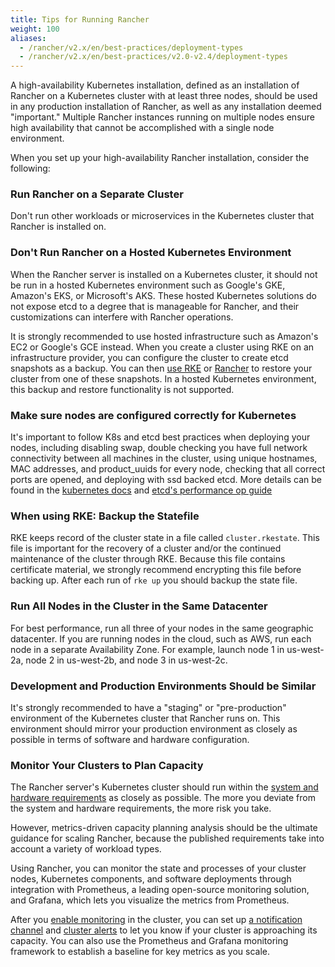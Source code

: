 ```yaml
---
title: Tips for Running Rancher
weight: 100
aliases:
  - /rancher/v2.x/en/best-practices/deployment-types
  - /rancher/v2.x/en/best-practices/v2.0-v2.4/deployment-types
---
```


A high-availability Kubernetes installation, defined as an installation of Rancher on a Kubernetes cluster with at least three nodes, should be used in any production installation of Rancher, as well as any installation deemed "important." Multiple Rancher instances running on multiple nodes ensure high availability that cannot be accomplished with a single node environment.

When you set up your high-availability Rancher installation, consider the following:

### Run Rancher on a Separate Cluster
Don't run other workloads or microservices in the Kubernetes cluster that Rancher is installed on.

### Don't Run Rancher on a Hosted Kubernetes Environment
When the Rancher server is installed on a Kubernetes cluster, it should not be run in a hosted Kubernetes environment such as Google's GKE, Amazon's EKS, or Microsoft's AKS. These hosted Kubernetes solutions do not expose etcd to a degree that is manageable for Rancher, and their customizations can interfere with Rancher operations.

It is strongly recommended to use hosted infrastructure such as Amazon's EC2 or Google's GCE instead. When you create a cluster using RKE on an infrastructure provider, you can configure the cluster to create etcd snapshots as a backup. You can then [use RKE]({{<baseurl>}}/rke/latest/en/etcd-snapshots/) or [Rancher]({{<baseurl>}}/rancher/v2.x/en/backups/restorations/) to restore your cluster from one of these snapshots. In a hosted Kubernetes environment, this backup and restore functionality is not supported.

### Make sure nodes are configured correctly for Kubernetes ###
It's important to follow K8s and etcd best practices when deploying your nodes, including disabling swap, double checking you have full network connectivity between all machines in the cluster, using unique hostnames, MAC addresses, and product_uuids for every node, checking that all correct ports are opened, and deploying with ssd backed etcd.  More details can be found in the [kubernetes docs](https://kubernetes.io/docs/setup/production-environment/tools/kubeadm/install-kubeadm/#before-you-begin) and [etcd's performance op guide](https://github.com/etcd-io/etcd/blob/master/Documentation/op-guide/performance.md)

### When using RKE: Backup the Statefile
RKE keeps record of the cluster state in a file called `cluster.rkestate`. This file is important for the recovery of a cluster and/or the continued maintenance of the cluster through RKE. Because this file contains certificate material, we strongly recommend encrypting this file before backing up. After each run of `rke up` you should backup the state file. 

### Run All Nodes in the Cluster in the Same Datacenter
For best performance, run all three of your nodes in the same geographic datacenter. If you are running nodes in the cloud, such as AWS, run each node in a separate Availability Zone. For example, launch node 1 in us-west-2a, node 2 in us-west-2b, and node 3 in us-west-2c.

### Development and Production Environments Should be Similar
It's strongly recommended to have a "staging" or "pre-production" environment of the Kubernetes cluster that Rancher runs on. This environment should mirror your production environment as closely as possible in terms of software and hardware configuration.

### Monitor Your Clusters to Plan Capacity
The Rancher server's Kubernetes cluster should run within the [system and hardware requirements]({{<baseurl>}}/rancher/v2.x/en/installation/requirements/) as closely as possible. The more you deviate from the system and hardware requirements, the more risk you take.

However, metrics-driven capacity planning analysis should be the ultimate guidance for scaling Rancher, because the published requirements take into account a variety of workload types.

Using Rancher, you can monitor the state and processes of your cluster nodes, Kubernetes components, and software deployments through integration with Prometheus, a leading open-source monitoring solution, and Grafana, which lets you visualize the metrics from Prometheus. 

After you [enable monitoring]({{<baseurl>}}/rancher/v2.x/en/monitoring-alerting/legacy/monitoring/cluster-monitoring/) in the cluster, you can set up [a notification channel]({{<baseurl>}}/rancher/v2.x/en/cluster-admin/tools/notifiers/) and [cluster alerts]({{<baseurl>}}/rancher/v2.x/en/cluster-admin/tools/alerts/) to let you know if your cluster is approaching its capacity. You can also use the Prometheus and Grafana monitoring framework to establish a baseline for key metrics as you scale.

